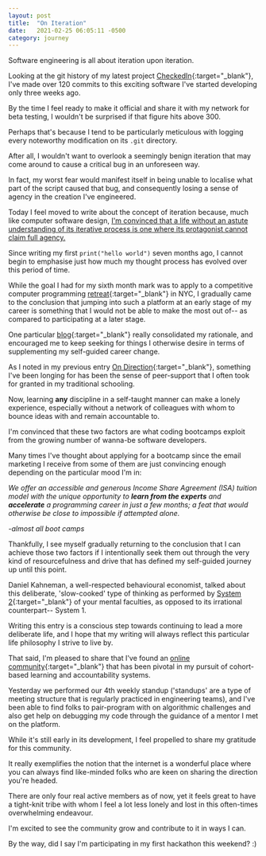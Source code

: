 ```yaml
---
layout: post
title:  "On Iteration"
date:   2021-02-25 06:05:11 -0500
category: journey
---
```


Software engineering is all about iteration upon iteration.

Looking at the git history of my latest project [CheckedIn](https://github.com/jinyoungch0i/CheckedIn){:target="_blank"}, I've made over 120 commits to this exciting software I've started developing only three weeks ago. 

By the time I feel ready to make it official and share it with my network for beta testing, I wouldn't be surprised if that figure hits above 300. 

Perhaps that's because I tend to be particularly meticulous with logging every noteworthy modification on its `.git` directory. 

After all, I wouldn't want to overlook a seemingly benign iteration that may come around to cause a critical bug in an unforeseen way. 

In fact, my worst fear would manifest itself in being unable to localise what part of the script caused that bug, and consequently losing a sense of agency in the creation I've engineered. 

Today I feel moved to write about the concept of iteration because, much like computer software design, <ins>I'm convinced that a life without an astute understanding of its iterative process is one where its protagonist cannot claim full agency.</ins> 

Since writing my first `print("hello world")` seven months ago, I cannot begin to emphasise just how much my thought process has evolved over this period of time. 

While the goal I had for my sixth month mark was to apply to a competitive computer programming [retreat](https://www.recurse.com/){:target="_blank"} in NYC, I gradually came to the conclusion that jumping into such a platform at an early stage of my career is something that I would not be able to make the most out of-- as compared to participating at a later stage.

One particular [blog](https://colorfulcodesblog.wordpress.com/2016/08/21/recurse-center-application-process/comment-page-1/){:target="_blank"} really consolidated my rationale, and encouraged me to keep seeking for things I otherwise desire in terms of supplementing my self-guided career change. 

As I noted in my previous entry [On Direction](https://www.jinyoung.xyz/journey/2020/10/11/on-direction.html){:target="_blank"}, something I've been longing for has been the sense of peer-support that I often took for granted in my traditional schooling. 

Now, learning **any** discipline in a self-taught manner can make a lonely experience, especially without a network of colleagues with whom to bounce ideas with and remain accountable to. 

I'm convinced that these two factors are what coding bootcamps exploit from the growing number of wanna-be software developers. 

Many times I've thought about applying for a bootcamp since the email marketing I receive from some of them are just convincing enough depending on the particular mood I'm in: 

*We offer an accessible and generous Income Share Agreement (ISA) tuition model with the unique opportunity to **learn from the experts** and **accelerate** a programming career in just a few months; a feat that would otherwise be close to impossible if attempted alone.* 

*-almost all boot camps* 
<br>


Thankfully, I see myself gradually returning to the conclusion that I can achieve those two factors if I intentionally seek them out through the very kind of resourcefulness and drive that has defined my self-guided journey up until this point. 

Daniel Kahneman, a well-respected behavioural economist, talked about this deliberate, 'slow-cooked' type of thinking as performed by [System 2](https://youtu.be/PirFrDVRBo4){:target="_blank"} of your mental faculties, as opposed to its irrational counterpart-- System 1.  

Writing this entry is a conscious step towards continuing to lead a more deliberate life, and I hope that my writing will always reflect this particular life philosophy I strive to live by. 

That said, I'm pleased to share that I've found an [online community](https://groupsforlearning.com/){:target="_blank"} that has been pivotal in my pursuit of cohort-based learning and accountability systems. 

Yesterday we performed our 4th weekly standup ('standups' are a type of meeting structure that is regularly practiced in engineering teams), and I've been able to find folks to pair-program with on algorithmic challenges and also get help on debugging my code through the guidance of a mentor I met on the platform. 

While it's still early in its development, I feel propelled to share my gratitude for this community. 

It really exemplifies the notion that the internet is a wonderful place where you can always find like-minded folks who are keen on sharing the direction you're headed. 

There are only four real active members as of now, yet it feels great to have a tight-knit tribe with whom I feel a lot less lonely and lost in this often-times overwhelming endeavour. 

I'm excited to see the community grow and contribute to it in ways I can.

By the way, did I say I'm participating in my first hackathon this weekend? :)
